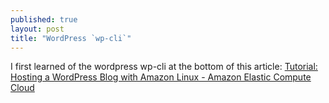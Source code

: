 ```yaml
---
published: true
layout: post
title: "WordPress `wp-cli`"
---
```

I first learned of the wordpress wp-cli at the bottom of this article: [Tutorial: Hosting a WordPress Blog with Amazon Linux - Amazon Elastic Compute Cloud](http://docs.aws.amazon.com/AWSEC2/latest/UserGuide/hosting-wordpress.html)


